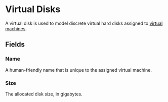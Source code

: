# Virtual Disks

A virtual disk is used to model discrete virtual hard disks assigned to [virtual machines](./virtualmachine.md).

## Fields

### Name

A human-friendly name that is unique to the assigned virtual machine.

### Size

The allocated disk size, in gigabytes.
